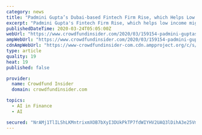 ```yaml
---
category: news
title: "Padmini Gupta’s Dubai-based Fintech Firm Rise, which Helps Low Income Migrant Workers, Secures New Investments"
excerpt: "Padmini Gupta's Fintech Firm Rise, which helps low income migrant workers, has reportedly secured new Investments."
publishedDateTime: 2020-03-24T05:05:00Z
webUrl: "https://www.crowdfundinsider.com/2020/03/159154-padmini-guptas-dubai-based-fintech-firm-rise-which-helps-low-income-migrant-workers-secures-new-investments/"
ampWebUrl: "https://www.crowdfundinsider.com/2020/03/159154-padmini-guptas-dubai-based-fintech-firm-rise-which-helps-low-income-migrant-workers-secures-new-investments/amp/"
cdnAmpWebUrl: "https://www-crowdfundinsider-com.cdn.ampproject.org/c/s/www.crowdfundinsider.com/2020/03/159154-padmini-guptas-dubai-based-fintech-firm-rise-which-helps-low-income-migrant-workers-secures-new-investments/amp/"
type: article
quality: 19
heat: 19
published: false

provider:
  name: Crowdfund Insider
  domain: crowdfundinsider.com

topics:
  - AI in Finance
  - AI

secured: "NrAMj1TlILShLKMntrixmXOB7bXyI3DUkPkTP7fdWIYHV2UAQ3lDihA3e25VmgjMR2rL3gJebdaizZUMCQYEaal2AInGe8etRF23yYkoEqrMJ2dgwpiJVIU36N2gSkxsythNMRanSZdo3xGGgjO9UJ/j4mZCwqeDJk6MQ60/JLBvjlCLL2cpHYP0W46Zv7st9fXzIJD/sdV+didNo4g9XeqVqpTtnMf+1G73VCKrq7Y1jE8hj2rZAJtFBdL3vzvOKJOk2WGEGt0fqXRtbPwYk1nJEgikLkeRBMo6pgMi4z/TD4e7AHpCbyQJAfqNYrg8YvT1YvOvjjDumawcUbXOxZ0qf5U61N29cH7WPICLxqOExxXBolZamP23YN2u7TwhAEY88HMAFafN/LVb1D6315TDlh4qe5Wjob+ol+FWPzBkKcoQKaTg6/OR8Ej9OTe09ibrZ3DiIT/l/Ex5WX+ZoYa9aqXDGo4hCFows9bt46g=;Pd6WSpYDAZYI+2M56HEtdA=="
---
```


